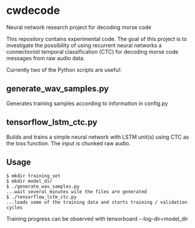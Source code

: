 # cwdecode

Neural network research project for decoding morse code

This repository contains experimental code. The goal of this project is to investigate
the possibility of using recurrent neural networks a connectionist temporal
classification (CTC) for decoding morse code messages from raw audio data.

Currently two of the Python scripts are useful:

## generate_wav_samples.py

Generates training samples according to information in config.py

## tensorflow_lstm_ctc.py

Builds and trains a simple neural network with LSTM unit(s) using CTC as the loss
function. The input is chunked raw audio.

## Usage

    $ mkdir training_set
    $ mkdir model_dir
    $ ./generate_wav_samples.py
    ...wait several minutes wile the files are generated
    $ ./tensorflow_lstm_ctc.py
    ...loads some of the training data and starts training / validation cycles

Training progress can be observed with tensorboard --log-dir=model_dir
